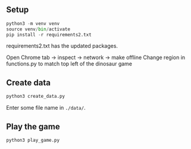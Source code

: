 ## Setup

```py
python3 -m venv venv
source venv/bin/activate
pip install -r requirements2.txt
```

requirements2.txt has the updated packages.

Open Chrome tab -> inspect -> network -> make offline
Change region in functions.py to match top left of the dinosaur game

## Create data

```py
python3 create_data.py
```

Enter some file name in `./data/`.

## Play the game

```py
python3 play_game.py
```
